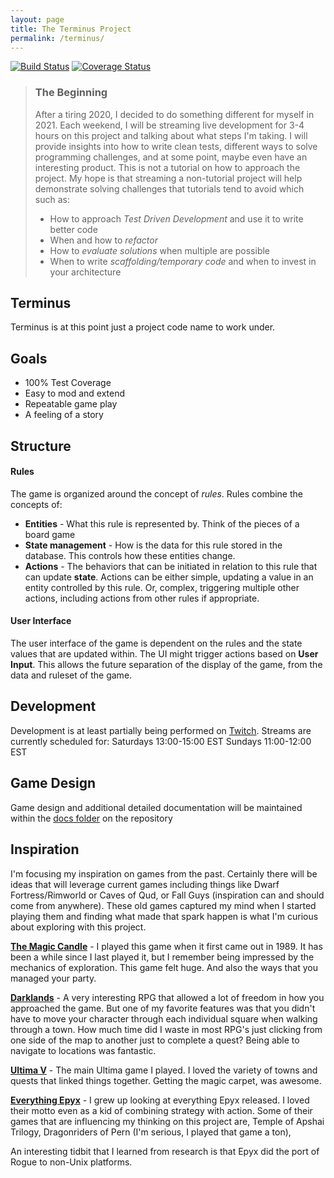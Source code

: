 ```yaml
---
layout: page
title: The Terminus Project
permalink: /terminus/
---
```


[![Build Status](https://travis-ci.com/tredfern/terminus.svg?branch=main)](https://travis-ci.com/tredfern/terminus)
[![Coverage Status](https://coveralls.io/repos/github/tredfern/terminus/badge.svg?branch=main)](https://coveralls.io/github/tredfern/terminus?branch=main)

> ### The Beginning
> After a tiring 2020, I decided to do something different for myself in 2021. Each weekend, I will be streaming 
> live development for 3-4 hours on this project and talking about what steps I'm taking. I will provide insights 
> into how to write clean tests, different ways to solve programming challenges, and at some point, 
> maybe even have an interesting product.
> This is not a tutorial on how to approach the project. My hope is that streaming a non-tutorial project will help demonstrate solving challenges that tutorials tend to avoid which such as:
> * How to approach *Test Driven Development* and use it to write better code
> * When and how to *refactor*
> * How to *evaluate solutions* when multiple are possible
> * When to write *scaffolding/temporary code* and when to invest in your architecture

## Terminus

Terminus is at this point just a project code name to work under.

## Goals
* 100% Test Coverage
* Easy to mod and extend
* Repeatable game play
* A feeling of a story

## Structure

#### Rules
The game is organized around the concept of _rules_. Rules combine the concepts of:
- __Entities__ - What this rule is represented by. Think of the pieces of a board game
- __State management__ - How is the data for this rule stored in the database. This controls how these entities change.
- __Actions__ - The behaviors that can be initiated in relation to this rule that can update __state__. 
Actions can be either simple, updating a value in an entity controlled by this rule. Or, complex, triggering
multiple other actions, including actions from other rules if appropriate.


#### User Interface
The user interface of the game is dependent on the rules and the state values that are updated within. The UI might
trigger actions based on __User Input__. This allows the future separation of the display of the game, from the data
and ruleset of the game.

## Development

Development is at least partially being performed on [Twitch](https://twitch.tv/turtlecoder). 
Streams are currently scheduled for:
Saturdays 13:00-15:00 EST
Sundays 11:00-12:00 EST

## Game Design

Game design and additional detailed documentation will be maintained within the 
[docs folder](https://github.com/tredfern/terminus/tree/main/docs) on the repository

## Inspiration

I'm focusing my inspiration on games from the past. Certainly there will be ideas that will leverage current games 
including things like Dwarf Fortress/Rimworld or Caves of Qud, or Fall Guys (inspiration can and should come 
from anywhere). These old games captured my mind when I started playing them and finding what made that spark 
happen is what I'm curious about exploring with this project.

**[The Magic Candle](https://en.wikipedia.org/wiki/The_Magic_Candle)** - I played this game when it first came 
out in 1989. It has been a while since I last played it, but I remember being impressed by the mechanics of 
exploration. This game felt huge. And also the ways that you managed your party. 

**[Darklands](https://en.wikipedia.org/wiki/Darklands_%28video_game%29)** - A very interesting RPG that allowed 
a lot of freedom in how you approached the game. But one of my favorite features was that you didn't have to move 
your character through each individual square when walking through a town. How much time did I waste in most RPG's 
just clicking from one side of the map to another just to complete a quest? Being able to navigate to locations 
was fantastic.

**[Ultima V](https://en.wikipedia.org/wiki/Ultima_V%3A_Warriors_of_Destiny)** - The main Ultima game I played. 
I loved the variety of towns and quests that linked things together. Getting the magic carpet, was awesome. 

**[Everything Epyx](https://en.wikipedia.org/wiki/Epyx)** - I grew up looking at everything Epyx released. 
I loved their motto even as a kid of combining strategy with action. Some of their games that are influencing 
my thinking on this project are, Temple of Apshai Trilogy, Dragonriders of Pern (I'm serious, 
I played that game a ton),

An interesting tidbit that I learned from research is that Epyx did the port of Rogue to non-Unix platforms.
